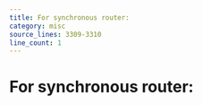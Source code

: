 ```yaml
---
title: For synchronous router:
category: misc
source_lines: 3309-3310
line_count: 1
---
```


# For synchronous router:
